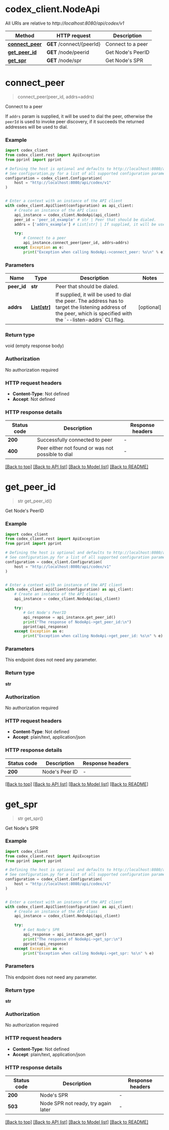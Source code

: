 # codex_client.NodeApi

All URIs are relative to *http://localhost:8080/api/codex/v1*

Method | HTTP request | Description
------------- | ------------- | -------------
[**connect_peer**](NodeApi.md#connect_peer) | **GET** /connect/{peerId} | Connect to a peer
[**get_peer_id**](NodeApi.md#get_peer_id) | **GET** /node/peerid | Get Node&#39;s PeerID
[**get_spr**](NodeApi.md#get_spr) | **GET** /node/spr | Get Node&#39;s SPR


# **connect_peer**
> connect_peer(peer_id, addrs=addrs)

Connect to a peer

If `addrs` param is supplied, it will be used to dial the peer, otherwise the `peerId` is used to invoke peer discovery, if it succeeds the returned addresses will be used to dial. 

### Example


```python
import codex_client
from codex_client.rest import ApiException
from pprint import pprint

# Defining the host is optional and defaults to http://localhost:8080/api/codex/v1
# See configuration.py for a list of all supported configuration parameters.
configuration = codex_client.Configuration(
    host = "http://localhost:8080/api/codex/v1"
)


# Enter a context with an instance of the API client
with codex_client.ApiClient(configuration) as api_client:
    # Create an instance of the API class
    api_instance = codex_client.NodeApi(api_client)
    peer_id = 'peer_id_example' # str | Peer that should be dialed.
    addrs = ['addrs_example'] # List[str] | If supplied, it will be used to dial the peer. The address has to target the listening address of the peer, which is specified with the `--listen-addrs` CLI flag.  (optional)

    try:
        # Connect to a peer
        api_instance.connect_peer(peer_id, addrs=addrs)
    except Exception as e:
        print("Exception when calling NodeApi->connect_peer: %s\n" % e)
```



### Parameters


Name | Type | Description  | Notes
------------- | ------------- | ------------- | -------------
 **peer_id** | **str**| Peer that should be dialed. | 
 **addrs** | [**List[str]**](str.md)| If supplied, it will be used to dial the peer. The address has to target the listening address of the peer, which is specified with the &#x60;--listen-addrs&#x60; CLI flag.  | [optional] 

### Return type

void (empty response body)

### Authorization

No authorization required

### HTTP request headers

 - **Content-Type**: Not defined
 - **Accept**: Not defined

### HTTP response details

| Status code | Description | Response headers |
|-------------|-------------|------------------|
**200** | Successfully connected to peer |  -  |
**400** | Peer either not found or was not possible to dial |  -  |

[[Back to top]](#) [[Back to API list]](../README.md#documentation-for-api-endpoints) [[Back to Model list]](../README.md#documentation-for-models) [[Back to README]](../README.md)

# **get_peer_id**
> str get_peer_id()

Get Node's PeerID

### Example


```python
import codex_client
from codex_client.rest import ApiException
from pprint import pprint

# Defining the host is optional and defaults to http://localhost:8080/api/codex/v1
# See configuration.py for a list of all supported configuration parameters.
configuration = codex_client.Configuration(
    host = "http://localhost:8080/api/codex/v1"
)


# Enter a context with an instance of the API client
with codex_client.ApiClient(configuration) as api_client:
    # Create an instance of the API class
    api_instance = codex_client.NodeApi(api_client)

    try:
        # Get Node's PeerID
        api_response = api_instance.get_peer_id()
        print("The response of NodeApi->get_peer_id:\n")
        pprint(api_response)
    except Exception as e:
        print("Exception when calling NodeApi->get_peer_id: %s\n" % e)
```



### Parameters

This endpoint does not need any parameter.

### Return type

**str**

### Authorization

No authorization required

### HTTP request headers

 - **Content-Type**: Not defined
 - **Accept**: plain/text, application/json

### HTTP response details

| Status code | Description | Response headers |
|-------------|-------------|------------------|
**200** | Node&#39;s Peer ID |  -  |

[[Back to top]](#) [[Back to API list]](../README.md#documentation-for-api-endpoints) [[Back to Model list]](../README.md#documentation-for-models) [[Back to README]](../README.md)

# **get_spr**
> str get_spr()

Get Node's SPR

### Example


```python
import codex_client
from codex_client.rest import ApiException
from pprint import pprint

# Defining the host is optional and defaults to http://localhost:8080/api/codex/v1
# See configuration.py for a list of all supported configuration parameters.
configuration = codex_client.Configuration(
    host = "http://localhost:8080/api/codex/v1"
)


# Enter a context with an instance of the API client
with codex_client.ApiClient(configuration) as api_client:
    # Create an instance of the API class
    api_instance = codex_client.NodeApi(api_client)

    try:
        # Get Node's SPR
        api_response = api_instance.get_spr()
        print("The response of NodeApi->get_spr:\n")
        pprint(api_response)
    except Exception as e:
        print("Exception when calling NodeApi->get_spr: %s\n" % e)
```



### Parameters

This endpoint does not need any parameter.

### Return type

**str**

### Authorization

No authorization required

### HTTP request headers

 - **Content-Type**: Not defined
 - **Accept**: plain/text, application/json

### HTTP response details

| Status code | Description | Response headers |
|-------------|-------------|------------------|
**200** | Node&#39;s SPR |  -  |
**503** | Node SPR not ready, try again later |  -  |

[[Back to top]](#) [[Back to API list]](../README.md#documentation-for-api-endpoints) [[Back to Model list]](../README.md#documentation-for-models) [[Back to README]](../README.md)


